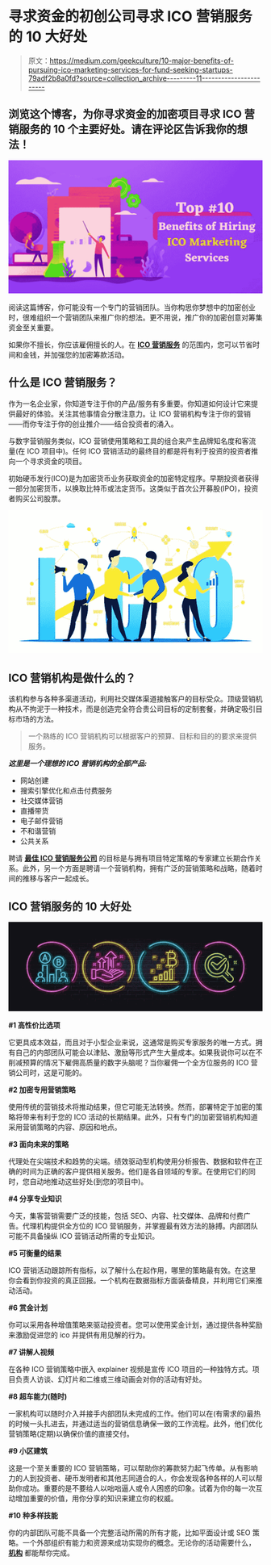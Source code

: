 # 寻求资金的初创公司寻求 ICO 营销服务的 10 大好处

> 原文：<https://medium.com/geekculture/10-major-benefits-of-pursuing-ico-marketing-services-for-fund-seeking-startups-79adf2b8a0fd?source=collection_archive---------11----------------------->

## 浏览这个博客，为你寻求资金的加密项目寻求 ICO 营销服务的 10 个主要好处。请在评论区告诉我你的想法！

![](img/618007014f6542eb6ffb97fd0d80f189.png)

阅读这篇博客，你可能没有一个专门的营销团队。当你构思你梦想中的加密创业时，很难组织一个营销团队来推广你的想法。更不用说，推广你的加密创意对筹集资金至关重要。

如果你不擅长，你应该雇佣擅长的人。在 [**ICO 营销服务**](https://www.appdupe.com/ico-marketing-services?utm_source=Medium&utm_medium=Guest+Blog&utm_campaign=Narmatha) 的范围内，您可以节省时间和金钱，并加强您的加密筹款活动。

## **什么是 ICO 营销服务？**

作为一名企业家，你知道专注于你的产品/服务有多重要。你知道如何设计它来提供最好的体验。关注其他事情会分散注意力。让 ICO 营销机构专注于你的营销——而你专注于你的创业推介——结合投资者的涌入。

与数字营销服务类似，ICO 营销使用策略和工具的组合来产生品牌知名度和客流量(在 ICO 项目中)。任何 ICO 营销活动的最终目的都是将有利于投资的投资者推向一个寻求资金的项目。

初始硬币发行(ICO)是为加密货币业务获取资金的加密特定程序。早期投资者获得一部分加密货币，以换取比特币或法定货币。这类似于首次公开募股(IPO)，投资者购买公司股票。

![](img/00e62f273ecedae29126e09bc9100889.png)

## **ICO 营销机构是做什么的？**

该机构参与各种多渠道活动，利用社交媒体渠道接触客户的目标受众。顶级营销机构从不拘泥于一种技术，而是创造完全符合贵公司目标的定制套餐，并确定吸引目标市场的方法。

> 一个熟练的 ICO 营销机构可以根据客户的预算、目标和目的的要求来提供服务。

***这里是一个理想的 ICO 营销机构的全部产品:***

*   网站创建
*   搜索引擎优化和点击付费服务
*   社交媒体营销
*   直播带货
*   电子邮件营销
*   不和谐营销
*   公共关系

聘请 [**最佳 ICO 营销服务公司**](https://www.appdupe.com/ico-marketing-services?utm_source=Medium&utm_medium=Guest+Blog&utm_campaign=Narmatha) 的目标是与拥有项目特定策略的专家建立长期合作关系。此外，另一个方面是聘请一个营销机构，拥有广泛的营销策略和战略，随着时间的推移与客户一起成长。

## **ICO 营销服务的 10 大好处**

![](img/2b990bcadc569af9104abb6f5878ee72.png)

**#1 高性价比选项**

它更具成本效益，而且对于小型企业来说，这通常是购买专家服务的唯一方式。拥有自己的内部团队可能会以津贴、激励等形式产生大量成本。如果我说你可以在不削减预算的情况下雇佣高质量的数字头脑呢？当你雇佣一个全方位服务的 ICO 营销公司时，这是可能的。

**#2 加密专用营销策略**

使用传统的营销技术将推动结果，但它可能无法转换。然而，部署特定于加密的策略将带来有利于您的 ICO 活动的长期结果。此外，只有专门的加密营销机构知道采用营销策略的内容、原因和地点。

**#3 面向未来的策略**

代理处在尖端技术和趋势的尖端。绩效驱动型机构使用分析报告、数据和软件在正确的时间为正确的客户提供相关服务。他们是各自领域的专家。在使用它们的同时，您自动地推动这些好处(到您的项目中)。

**#4 分享专业知识**

今天，集客营销需要广泛的技能，包括 SEO、内容、社交媒体、品牌和付费广告。代理机构提供全方位的 ICO 营销服务，并掌握最有效方法的脉搏。内部团队可能不具备操纵 ICO 营销活动所需的专业知识。

**#5 可衡量的结果**

ICO 营销活动跟踪所有指标，以了解什么在起作用，哪里的策略最有效。在这里你会看到你投资的真正回报。一个机构在数据指标方面装备精良，并利用它们来推动活动。

**#6 赏金计划**

你可以采用各种增值策略来驱动投资者。您可以使用奖金计划，通过提供各种奖励来激励促进您的 ico 并提供有用见解的行为。

**#7 讲解人视频**

在各种 ICO 营销策略中嵌入 explainer 视频是宣传 ICO 项目的一种独特方式。项目负责人访谈、幻灯片和二维或三维动画会对你的活动有好处。

**#8 超车能力(随时)**

一家机构可以随时介入并接手内部团队未完成的工作。他们可以在(有需求的)最热的时候一头扎进去，并通过适当的营销信息确保一致的工作流程。此外，他们优化营销策略(定期)以确保价值的直接交付。

**#9 小区建筑**

这是一个至关重要的 ICO 营销策略，可以帮助你的筹款努力起飞传单。从有影响力的人到投资者、硬币发明者和其他志同道合的人，你会发现各种各样的人可以帮助你成功。重要的是不要给人以咄咄逼人或令人困惑的印象。试着为你的每一次互动增加重要的价值，用你分享的知识来建立你的权威。

**#10 种多样技能**

你的内部团队可能不具备一个完整活动所需的所有才能，比如平面设计或 SEO 策略。一个外部组织有能力和资源来成功实现你的概念。无论你的活动需要什么， [**机构**](https://www.appdupe.com/ico-marketing-services?utm_source=Medium&utm_medium=Guest+Blog&utm_campaign=Narmatha) 都能帮你完成。